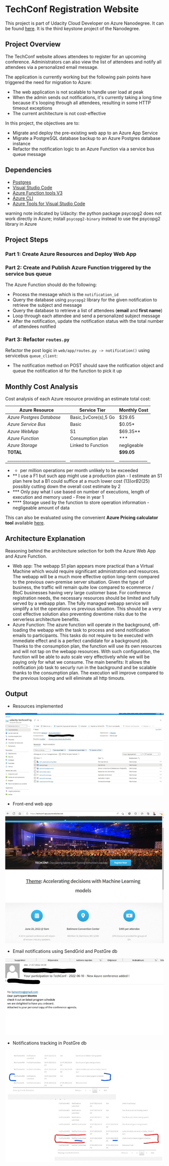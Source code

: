 # TechConf Registration Website

This project is part of Udacity Cloud Developer on Azure Nanodegree. It can be found [here](https://github.com/udacity/nd081-c3-Migrating-Non-Native-Cloud-Applications-project-starter).
It is the third keystone project of the Nanodegree.

## Project Overview

The TechConf website allows attendees to register for an upcoming conference. Administrators can also view the list of attendees and notify all attendees via a personalized email message.

The application is currently working but the following pain points have triggered the need for migration to Azure:
 - The web application is not scalable to handle user load at peak
 - When the admin sends out notifications, it's currently taking a long time because it's looping through all attendees, resulting in some HTTP timeout exceptions
 - The current architecture is not cost-effective 

In this project, the objectives are to:
- Migrate and deploy the pre-existing web app to an Azure App Service
- Migrate a PostgreSQL database backup to an Azure Postgres database instance
- Refactor the notification logic to an Azure Function via a service bus queue message

## Dependencies

- [Postgres](https://www.postgresql.org/download/)
- [Visual Studio Code](https://code.visualstudio.com/download)
- [Azure Function tools V3](https://docs.microsoft.com/en-us/azure/azure-functions/functions-run-local?tabs=windows%2Ccsharp%2Cbash#install-the-azure-functions-core-tools)
- [Azure CLI](https://docs.microsoft.com/en-us/cli/azure/install-azure-cli?view=azure-cli-latest)
- [Azure Tools for Visual Studio Code](https://marketplace.visualstudio.com/items?itemName=ms-vscode.vscode-node-azure-pack)


warning note indicated by Udacity: the python package psycopg2 does not work directly in Azure; install `psycopg2-binary` instead to use the psycopg2 library in Azure

## Project Steps

### Part 1: Create Azure Resources and Deploy Web App
### Part 2: Create and Publish Azure Function triggered by the service bus queue

The Azure Function should do the following:
- Process the message which is the `notification_id`
- Query the database using `psycopg2` library for the given notification to retrieve the subject and message
- Query the database to retrieve a list of attendees (**email** and **first name**)
- Loop through each attendee and send a personalized subject message
- After the notification, update the notification status with the total number of attendees notified

### Part 3: Refactor `routes.py`
Refactor the post logic in `web/app/routes.py -> notification()` using servicebus `queue_client`:
   - The notification method on POST should save the notification object and queue the notification id for the function to pick it up

## Monthly Cost Analysis
Cost analysis of each Azure resource providing an estimate total cost:

| Azure Resource              | Service Tier         | Monthly Cost |
| ----------------------------| -------------------- | ------------ |
| *Azure Postgres Database*   | Basic,1vCore(s),5 Go |  $29.65      |
| *Azure Service Bus*         |      Basic           |   $0.05*     | 
| *Azure WebApp*              |      S1              |  $69.35**    | 
| *Azure Function*            |  Consumption plan    |     ***      | 
| *Azure Storage*             |  Linked to Function  | negligeable  |
| **TOTAL**                   |                      |**$99.05**    |
|_____________________________|______________________|______________|
- * per million operations per month unlikely to be exceeded
- ** I use a F1 but such app might use a production plan - I estimate an S1 plan here but a B1 could suffice at a much lower cost ($13) or B2 ($25) possibly cutting down the overall cost estimate by 2
- *** Only pay what I use based on number of executions, length of execution and memory used - Free in year 1
- **** Storage used by the function to store operation information - negligeable amount of data

This can also be evaluated using the convenient **Azure Pricing calculator tool** available [here](https://azure.microsoft.com/en-in/pricing/calculator/).

## Architecture Explanation
Reasoning behind the architecture selection for both the Azure Web App and Azure Function.
- Web app: The webapp S1 plan appears more practical than a Virtual Machine which would require significant administration and resources. The webapp will be a much more effective option long-term compared to the previous own-premise server situation.
Given the type of business, the traffic will remain quite low compared to ecommerce / BtoC businesses having very large customer base. For conference registration needs, the necessary resources should be limited and fully served by a webapp plan. The fully managed webapp service will simplify a lot the operations vs previous situation. This should be a very cost effective solution also preventing downtime risks due to the serverless architecture benefits.
- Azure Function: The azure function will operate in the background, off-loading the webapp with the task to process and send notification emails to participants. This tasks do not require to be executed with immediate effect and is a perfect candidate for a background job. Thanks to the consumption plan, the function will use its own resources and will not tap on the webapp resources. With such configuration, the function will be able to auto scale very effectively while we will be paying only for what we consume.
The main benefits: It allows the notification job task to securly run in the background and be scalable thanks to the consumption plan. The execution will improve compared to the previous looping and will eliminate all http timouts.

## Output

- Resources implemented

![](screenshots/resource_group.jpg)


- Front-end web app

![](screenshots/web_app.jpg)


- Email notifications using SendGrid and PostGre db

![](screenshots/notification_email.jpg)


- Notifications tracking in PostGre db

![](screenshots/notifications_workflow.jpg)
